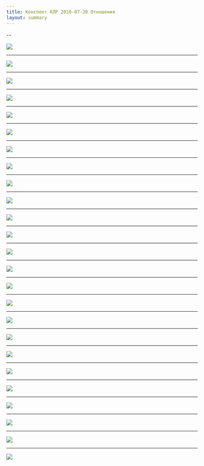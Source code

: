 ```yaml
---
title: Конспект КЛР 2016-07-20 Отношения
layout: summary
---
```


--

![](/episode/2016-07-20-relationships/images/04.jpg)

---

![](/episode/2016-07-20-relationships/images/05.jpg)

---

![](/episode/2016-07-20-relationships/images/06.jpg)

---

![](/episode/2016-07-20-relationships/images/08.jpg)

---

![](/episode/2016-07-20-relationships/images/09.jpg)

---

![](/episode/2016-07-20-relationships/images/10.jpg)

---

![](/episode/2016-07-20-relationships/images/11.jpg)

---

![](/episode/2016-07-20-relationships/images/12.jpg)

---

![](/episode/2016-07-20-relationships/images/13.jpg)

---

![](/episode/2016-07-20-relationships/images/14.jpg)

---

![](/episode/2016-07-20-relationships/images/15.jpg)

---

![](/episode/2016-07-20-relationships/images/16.jpg)

---

![](/episode/2016-07-20-relationships/images/17.jpg)

---

![](/episode/2016-07-20-relationships/images/18.jpg)

---

![](/episode/2016-07-20-relationships/images/19.jpg)

---

![](/episode/2016-07-20-relationships/images/20.jpg)

---

![](/episode/2016-07-20-relationships/images/21.jpg)

---

![](/episode/2016-07-20-relationships/images/22.jpg)

---

![](/episode/2016-07-20-relationships/images/23.jpg)

---

![](/episode/2016-07-20-relationships/images/24.jpg)

---

![](/episode/2016-07-20-relationships/images/25.jpg)

---

![](/episode/2016-07-20-relationships/images/26.jpg)

---

![](/episode/2016-07-20-relationships/images/27.jpg)

---

![](/episode/2016-07-20-relationships/images/28.jpg)

---

![](/episode/2016-07-20-relationships/images/29.jpg)
